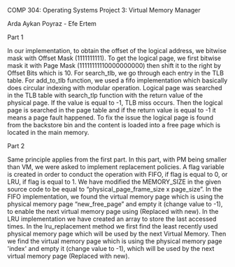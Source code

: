 COMP 304: Operating Systems Project 3: Virtual Memory Manager

Arda Aykan Poyraz - Efe Ertem

Part 1

In our implementation, to obtain the offset of the logical address, we bitwise mask with Offset Mask (1111111111). To get the logical page, we first bitwise mask it with Page Mask (11111111110000000000) then shift it to the right by Offset Bits which is 10. For search_tlb, we go through each entry in the TLB table. For add_to_tlb function, we used a fifo implementation which basically does circular indexing with modular operation. Logical page was searched in the TLB table with search_tlp function with the return value of the physical page. If the value is  equal to -1, TLB miss occurs. Then the logical page is searched in the page table and if the return value is equal to -1 it means a page fault happened. To fix the issue the logical page is found from the backstore bin and the content is loaded into a free page which is located in the main memory. 

Part 2

Same principle applies from the first part. In this part, with PM being smaller than VM, we were asked to implement replacement policies. A flag variable is created in order to conduct the operation with FIFO, if flag is equal to 0, or LRU, if flag is equal to 1. We have modified the MEMORY_SIZE in the given source code to be equal to “physical_page_frame_size x page_size”. 
In the FIFO implementation, we found the virtual memory page which is using the physical memory page “new_free_page” and empty it (change value to -1), to enable the next virtual memory page using (Replaced with new). 
In the LRU implementation we have created an array to store the last accessed times. In the lru_replacement method we first find the least recently used physical memory page which will be used by the next Virtual Memory. Then we find the virtual memory page which is using the physical memory page 'index' and empty it (change value to -1), which will be used by the next virtual memory page (Replaced with new).
